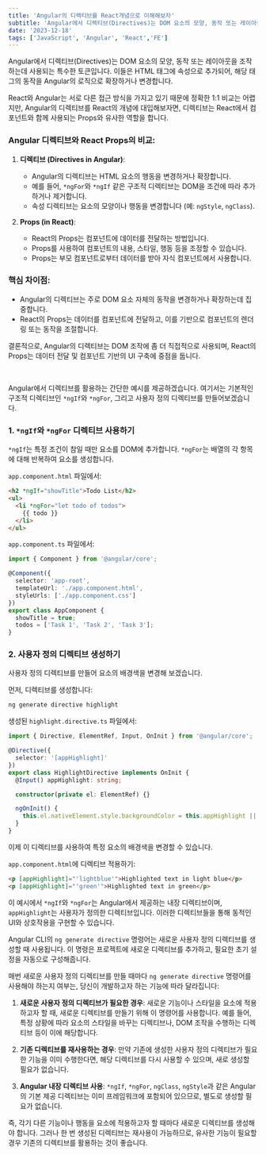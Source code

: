 ```yaml
---
title: 'Angular의 디렉티브를 React개념으로 이해해보자'
subtitle: 'Angular에서 디렉티브(Directives)는 DOM 요소의 모양, 동작 또는 레이아웃을 조작하는데 사용되는 특수한 토큰입니다. 이들은 HTML 태그에 속성으로 추가되어, 해당 태그의 동작을 Angular의 로직으로 확장하거나 변경합니다.'
date: '2023-12-18'
tags: ['JavaScript', 'Angular', 'React','FE']
---
```


Angular에서 디렉티브(Directives)는 DOM 요소의 모양, 동작 또는 레이아웃을 조작하는데 사용되는 특수한 토큰입니다. 이들은 HTML 태그에 속성으로 추가되어, 해당 태그의 동작을 Angular의 로직으로 확장하거나 변경합니다.

React와 Angular는 서로 다른 접근 방식을 가지고 있기 때문에 정확한 1:1 비교는 어렵지만, Angular의 디렉티브를 React의 개념에 대입해보자면, 디렉티브는 React에서 컴포넌트와 함께 사용되는 Props와 유사한 역할을 합니다.

### Angular 디렉티브와 React Props의 비교:

1. **디렉티브 (Directives in Angular)**:
   - Angular의 디렉티브는 HTML 요소의 행동을 변경하거나 확장합니다.
   - 예를 들어, `*ngFor`와 `*ngIf` 같은 구조적 디렉티브는 DOM을 조건에 따라 추가하거나 제거합니다.
   - 속성 디렉티브는 요소의 모양이나 행동을 변경합니다 (예: `ngStyle`, `ngClass`).

2. **Props (in React)**:
   - React의 Props는 컴포넌트에 데이터를 전달하는 방법입니다.
   - Props를 사용하여 컴포넌트의 내용, 스타일, 행동 등을 조정할 수 있습니다.
   - Props는 부모 컴포넌트로부터 데이터를 받아 자식 컴포넌트에서 사용합니다.

### 핵심 차이점:

- Angular의 디렉티브는 주로 DOM 요소 자체의 동작을 변경하거나 확장하는데 집중합니다.
- React의 Props는 데이터를 컴포넌트에 전달하고, 이를 기반으로 컴포넌트의 렌더링 또는 동작을 조절합니다.

결론적으로, Angular의 디렉티브는 DOM 조작에 좀 더 직접적으로 사용되며, React의 Props는 데이터 전달 및 컴포넌트 기반의 UI 구축에 중점을 둡니다.

<br/>

Angular에서 디렉티브를 활용하는 간단한 예시를 제공하겠습니다. 여기서는 기본적인 구조적 디렉티브인 `*ngIf`와 `*ngFor`, 그리고 사용자 정의 디렉티브를 만들어보겠습니다.

### 1. `*ngIf`와 `*ngFor` 디렉티브 사용하기

`*ngIf`는 특정 조건이 참일 때만 요소를 DOM에 추가합니다. `*ngFor`는 배열의 각 항목에 대해 반복하여 요소를 생성합니다.

`app.component.html` 파일에서:

```html
<h2 *ngIf="showTitle">Todo List</h2>
<ul>
  <li *ngFor="let todo of todos">
    {{ todo }}
  </li>
</ul>
```

`app.component.ts` 파일에서:

```typescript
import { Component } from '@angular/core';

@Component({
  selector: 'app-root',
  templateUrl: './app.component.html',
  styleUrls: ['./app.component.css']
})
export class AppComponent {
  showTitle = true;
  todos = ['Task 1', 'Task 2', 'Task 3'];
}
```

### 2. 사용자 정의 디렉티브 생성하기

사용자 정의 디렉티브를 만들어 요소의 배경색을 변경해 보겠습니다.

먼저, 디렉티브를 생성합니다:

```bash
ng generate directive highlight
```

생성된 `highlight.directive.ts` 파일에서:

```typescript
import { Directive, ElementRef, Input, OnInit } from '@angular/core';

@Directive({
  selector: '[appHighlight]'
})
export class HighlightDirective implements OnInit {
  @Input() appHighlight: string;

  constructor(private el: ElementRef) {}

  ngOnInit() {
    this.el.nativeElement.style.backgroundColor = this.appHighlight || 'yellow';
  }
}
```

이제 이 디렉티브를 사용하여 특정 요소의 배경색을 변경할 수 있습니다.

`app.component.html`에 디렉티브 적용하기:

```html
<p [appHighlight]="'lightblue'">Highlighted text in light blue</p>
<p [appHighlight]="'green'">Highlighted text in green</p>
```

이 예시에서 `*ngIf`와 `*ngFor`는 Angular에서 제공하는 내장 디렉티브이며, `appHighlight`는 사용자가 정의한 디렉티브입니다. 이러한 디렉티브들을 통해 동적인 UI와 상호작용을 구현할 수 있습니다.

Angular CLI의 `ng generate directive` 명령어는 새로운 사용자 정의 디렉티브를 생성할 때 사용됩니다. 이 명령은 프로젝트에 새로운 디렉티브를 추가하고, 필요한 초기 설정을 자동으로 구성해줍니다. 

매번 새로운 사용자 정의 디렉티브를 만들 때마다 `ng generate directive` 명령어를 사용해야 하는지 여부는, 당신이 개발하고자 하는 기능에 따라 달라집니다:

1. **새로운 사용자 정의 디렉티브가 필요한 경우**: 새로운 기능이나 스타일을 요소에 적용하고자 할 때, 새로운 디렉티브를 만들기 위해 이 명령어를 사용합니다. 예를 들어, 특정 상황에 따라 요소의 스타일을 바꾸는 디렉티브나, DOM 조작을 수행하는 디렉티브 등이 이에 해당합니다.

2. **기존 디렉티브를 재사용하는 경우**: 만약 기존에 생성한 사용자 정의 디렉티브가 필요한 기능을 이미 수행한다면, 해당 디렉티브를 다시 사용할 수 있으며, 새로 생성할 필요가 없습니다.

3. **Angular 내장 디렉티브 사용**: `*ngIf`, `*ngFor`, `ngClass`, `ngStyle`과 같은 Angular의 기본 제공 디렉티브는 이미 프레임워크에 포함되어 있으므로, 별도로 생성할 필요가 없습니다.

즉, 각기 다른 기능이나 행동을 요소에 적용하고자 할 때마다 새로운 디렉티브를 생성해야 합니다. 그러나 한 번 생성된 디렉티브는 재사용이 가능하므로, 유사한 기능이 필요할 경우 기존의 디렉티브를 활용하는 것이 좋습니다.

